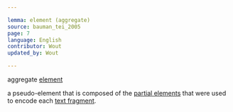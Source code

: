 ```yaml
---

lemma: element (aggregate)
source: bauman_tei_2005
page: 7
language: English
contributor: Wout
updated_by: Wout

---
```


aggregate [element](element.html)

a pseudo-element that is composed of the [partial elements](elementPartial.html) that were used to encode each [text fragment](textFragment.html).
